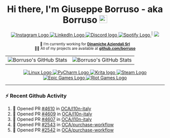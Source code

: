 <h1 align="center">
  Hi there, I'm Giuseppe Borruso - aka Borruso <img src="https://media.giphy.com/media/hvRJCLFzcasrR4ia7z/giphy.gif" width="25px" />
</h1>

<div align="center">
    <!-- https://shields.io/ -->
    <!-- https://simpleicons.org/ -->
    <a 
        href="https://www.instagram.com/_borrusogiuseppe" 
        title="Instagram"
    >
        <img 
            src="https://img.shields.io/static/v1?color=E4405F&label=&logo=instagram&logoColor=white&message=Instagram&style=flat" 
            alt="Instagram Logo" 
        />
    </a>
    <a 
        href="https://www.linkedin.com/in/giuseppe-borruso-5310a4208" 
        title="LinkedIn"
    >
        <img 
            src="https://img.shields.io/static/v1?color=0A66C2&label=&logo=linkedin&logoColor=white&message=LinkedIn&style=flat" 
            alt="LinkedIn Logo" 
        />
    </a>
    <a 
        href="https://discordapp.com/users/498451140678123520" 
        title="Discord"
    >
        <img 
            src="https://img.shields.io/static/v1?color=5865F2&label=&logo=discord&logoColor=white&message=Discord&style=flat" 
            alt="Discord logo" 
        />
    </a>
    <a 
        href="https://open.spotify.com/user/falsi9663?si=bebdd48e74564ed4" 
        title="Spotify"
    >
        <img 
            src="https://img.shields.io/static/v1?color=1DB954&label=&logo=spotify&logoColor=white&message=Spotify&style=flat" 
            alt="Spotify Logo" 
        />
    </a>
    <sup>|</sup>
    <img src="https://komarev.com/ghpvc/?username=Borruso&abbreviated=true" />
</div>

<div align="center">
    <p>
        <sup>
            🔭 I’m currently working for <a href="https://github.com/dinamicheaziendali"><strong>Dinamiche Aziendali Srl</strong></a><br />
            ‍👨‍💻 All of my projects are available at <a href="https://github.com/borruso"><strong>github.com/borruso</strong></a><br />
        </sup>
    </p>
</div>

<div align="center">
    <table>
        <tr>
            <td>
                <img 
                    src="https://github-readme-stats.vercel.app/api?username=Borruso&count_private=true&show_icons=true&bg_color=00000000&hide_border=true&text_color=86888b" 
                    alt="Borruso's GitHub Stats" 
                    title="Borruso's GitHub Stats" 
                />
            </td>
            <td>
                <img 
                    src="https://github-readme-stats.vercel.app/api/top-langs/?username=Borruso&hide=html&langs_count=10&layout=compact&bg_color=00000000&hide_border=true&text_color=86888b" 
                    alt="Borruso's GitHub Stats" 
                    title="Borruso's GitHub Stats" 
                />
            </td>
        </tr>
    </table>
</div>

<div align="center">
    <!-- https://shields.io/ -->
    <!-- https://simpleicons.org/ -->
    <a 
        href="https://www.linux.org" 
        title="Linux"
    >
        <img 
            src="https://img.shields.io/badge/Linux-FCC624?style=for-the-badge&logo=linux&logoColor=white&message=Linux&style=flat" 
            alt="Linux Logo" 
        />
    </a>
    <a 
        href="https://www.jetbrains.com/pycharm" 
        title="PyCharm"
    >
        <img 
            src="https://img.shields.io/badge/pycharm-143?style=for-the-badge&logo=pycharm&logoColor=white&message=PyCharm&style=flat" 
            alt="PyCharm Logo" 
        />
    </a>
    <a 
        href="https://krita.org" 
        title="Krita"
    >
        <img 
            src="https://img.shields.io/badge/Krita-203759?style=for-the-badge&logo=krita&logoColor=white&message=Krita&style=flat" 
            alt="Krita logo" 
        />
    </a>
    <a 
        href="https://steamcommunity.com/id/BorrusoMG/" 
        title="Steam"
    >
        <img 
            src="https://img.shields.io/static/v1?color=000000&label=&logo=steam&logoColor=white&message=Steam&style=flat" 
            alt="Steam Logo" 
        />
    </a>
    <a 
        href="#" 
        title="Epic Games"
    >
        <img 
            src="https://img.shields.io/badge/Epic%20Games-313131?style=for-the-badge&logo=Epic%20Games&logoColor=white&message=Epic%20Games&style=flat" 
            alt="Epic Games Logo" 
        />
    </a>
    <a 
        href="#" 
        title="Riot Games"
    >
        <img 
            src="https://img.shields.io/badge/Riot_Games-D32936?style=for-the-badge&logo=riot-games&logoColor=white&message=Riot%20Games&style=flat" 
            alt="Riot Games Logo" 
        />
    </a>
</div>

---

### ⚡ Recent Github Activity

<!--START_SECTION:activity-->
1. 💪 Opened PR [#4610](https://github.com/OCA/l10n-italy/pull/4610) in [OCA/l10n-italy](https://github.com/OCA/l10n-italy)
2. 💪 Opened PR [#4609](https://github.com/OCA/l10n-italy/pull/4609) in [OCA/l10n-italy](https://github.com/OCA/l10n-italy)
3. 💪 Opened PR [#4607](https://github.com/OCA/l10n-italy/pull/4607) in [OCA/l10n-italy](https://github.com/OCA/l10n-italy)
4. 💪 Opened PR [#2543](https://github.com/OCA/purchase-workflow/pull/2543) in [OCA/purchase-workflow](https://github.com/OCA/purchase-workflow)
5. 💪 Opened PR [#2542](https://github.com/OCA/purchase-workflow/pull/2542) in [OCA/purchase-workflow](https://github.com/OCA/purchase-workflow)
<!--END_SECTION:activity-->

